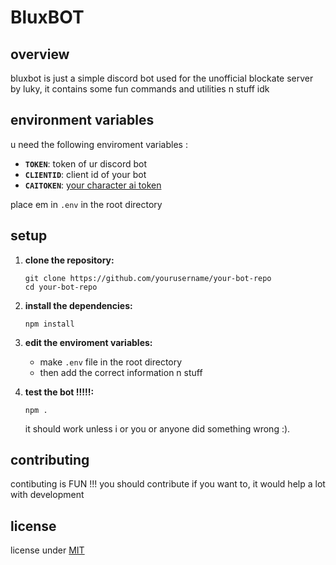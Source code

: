 # BluxBOT

## overview

bluxbot is just a simple discord bot used for the unofficial blockate server by luky, it contains some fun commands and utilities n stuff idk

## environment variables

u need the following enviroment variables :

- **`TOKEN`**: token of ur discord bot
- **`CLIENTID`**: client id of your bot
- **`CAITOKEN`**: [your character ai token](https://github.com/realcoloride/node_characterai/blob/main/README.md#using-an-access-token)

place em in `.env` in the root directory

## setup

1. **clone the repository:**
   ```
   git clone https://github.com/yourusername/your-bot-repo
   cd your-bot-repo
   ```

2. **install the dependencies:**
   ```
   npm install
   ```

3. **edit the enviroment variables:**
   - make `.env` file in the root directory
   - then add the correct information n stuff

4. **test the bot !!!!!:**
   ```
   npm .
   ```

   it should work unless i or you or anyone did something wrong :).

## contributing

contibuting is FUN !!! you should contribute if you want to, it would help a lot with development

## license

license under [MIT](LICENSE)
